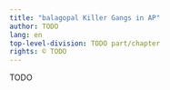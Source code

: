 ```yaml
---
title: "balagopal Killer Gangs in AP"
author: TODO
lang: en
top-level-division: TODO part/chapter
rights: © TODO
---
```


TODO

